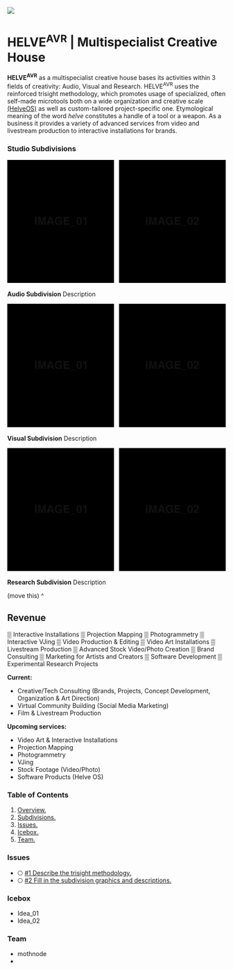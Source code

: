![](https://user-images.githubusercontent.com/2768053/45264520-3d0c7a00-b43e-11e8-899c-790441ae68eb.png)

<a name="overview"></a>
# HELVE<sup>AVR</sup> | Multispecialist Creative House  


**HELVE<sup>AVR</sup>** as a multispecialist creative house bases its activities within 3 fields of creativity: Audio, Visual and Research. HELVE<sup>AVR</sup> uses the reinforced trisight methodology, which promotes usage of specialized, often self-made microtools both on a wide organization and creative scale [(HelveOS)](https://github.com/HELVE/helveOS) as well as custom-tailored project-specific one. Etymological meaning of the word *helve* constitutes a handle of a tool or a weapon. As a business it provides a variety of advanced services from video and livestream production to interactive installations for brands.

<a name="divisions"></a>
### Studio Subdivisions

![](assets/readme_visuals/example-dual-gallery.png)

**Audio Subdivision** Description

![](assets/readme_visuals/example-dual-gallery.png)

**Visual Subdivision** Description

![](assets/readme_visuals/example-dual-gallery.png)

**Research Subdivision** Description


(move this) ^

## Revenue

▒ Interactive Installations
▒ Projection Mapping
▒ Photogrammetry
▒ Interactive VJing
▒ Video Production & Editing 
▒ Video Art Installations
▒ Livestream Production
▒ Advanced Stock Video/Photo Creation 
▒ Brand Consulting 
▒ Marketing for Artists and Creators 
▒ Software Development
▒ Experimental Research Projects

**Current:**
+ Creative/Tech Consulting (Brands, Projects, Concept Development, Organization & Art Direction)
+ Virtual Community Building (Social Media Marketing)
+ Film & Livestream Production

**Upcoming services:**
+ Video Art & Interactive Installations
+ Projection Mapping
+ Photogrammetry
+ VJing
+ Stock Footage (Video/Photo)
+ Software Products (Helve OS)

### Table of Contents
1. [Overview.](#overview)
2. [Subdivisions.](#divisions)
3. [Issues.](#issues)
4. [Icebox.](#icebox)
7. [Team.](#team)

<a name="issues"></a>
### Issues
+ ⎔ [#1 Describe the trisight methodology.](https://github.com/HELVE/helve-intro/issues/1)
+ ⎔ [#2 Fill in the subdivision graphics and descriptions.](https://github.com/HELVE/helve-intro/issues/2)

<a name="icebox"></a>
### Icebox
+ Idea_01
+ Idea_02

<a name="team"></a>
### Team

+ mothnode
+

